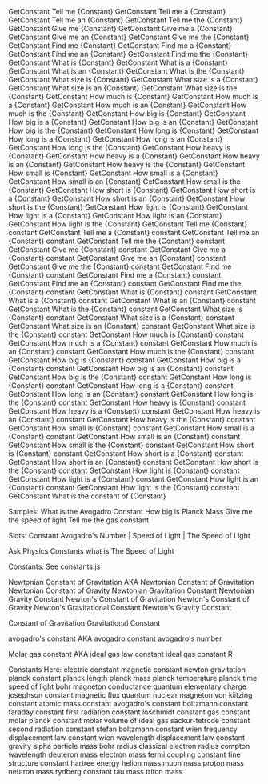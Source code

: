 GetConstant Tell me {Constant}
GetConstant Tell me a {Constant}
GetConstant Tell me an {Constant}
GetConstant Tell me the {Constant}
GetConstant Give me {Constant}
GetConstant Give me a {Constant}
GetConstant Give me an {Constant}
GetConstant Give me the {Constant}
GetConstant Find me {Constant}
GetConstant Find me a {Constant}
GetConstant Find me an {Constant}
GetConstant Find me the {Constant}
GetConstant What is {Constant}
GetConstant What is a {Constant}
GetConstant What is an {Constant}
GetConstant What is the {Constant}
GetConstant What size is {Constant}
GetConstant What size is a {Constant}
GetConstant What size is an {Constant}
GetConstant What size is the {Constant}
GetConstant How much is {Constant}
GetConstant How much is a {Constant}
GetConstant How much is an {Constant}
GetConstant How much is the {Constant}
GetConstant How big is {Constant}
GetConstant How big is a {Constant}
GetConstant How big is an {Constant}
GetConstant How big is the {Constant}
GetConstant How long is {Constant}
GetConstant How long is a {Constant}
GetConstant How long is an {Constant}
GetConstant How long is the {Constant}
GetConstant How heavy is {Constant}
GetConstant How heavy is a {Constant}
GetConstant How heavy is an {Constant}
GetConstant How heavy is the {Constant}
GetConstant How small is {Constant}
GetConstant How small is a {Constant}
GetConstant How small is an {Constant}
GetConstant How small is the {Constant}
GetConstant How short is {Constant}
GetConstant How short is a {Constant}
GetConstant How short is an {Constant}
GetConstant How short is the {Constant}
GetConstant How light is {Constant}
GetConstant How light is a {Constant}
GetConstant How light is an {Constant}
GetConstant How light is the {Constant}
GetConstant Tell me {Constant} constant
GetConstant Tell me a {Constant} constant
GetConstant Tell me an {Constant} constant
GetConstant Tell me the {Constant} constant
GetConstant Give me {Constant} constant
GetConstant Give me a {Constant} constant
GetConstant Give me an {Constant} constant
GetConstant Give me the {Constant} constant
GetConstant Find me {Constant} constant
GetConstant Find me a {Constant} constant
GetConstant Find me an {Constant} constant
GetConstant Find me the {Constant} constant
GetConstant What is {Constant} constant
GetConstant What is a {Constant} constant
GetConstant What is an {Constant} constant
GetConstant What is the {Constant} constant
GetConstant What size is {Constant} constant
GetConstant What size is a {Constant} constant
GetConstant What size is an {Constant} constant
GetConstant What size is the {Constant} constant
GetConstant How much is {Constant} constant
GetConstant How much is a {Constant} constant
GetConstant How much is an {Constant} constant
GetConstant How much is the {Constant} constant
GetConstant How big is {Constant} constant
GetConstant How big is a {Constant} constant
GetConstant How big is an {Constant} constant
GetConstant How big is the {Constant} constant
GetConstant How long is {Constant} constant
GetConstant How long is a {Constant} constant
GetConstant How long is an {Constant} constant
GetConstant How long is the {Constant} constant
GetConstant How heavy is {Constant} constant
GetConstant How heavy is a {Constant} constant
GetConstant How heavy is an {Constant} constant
GetConstant How heavy is the {Constant} constant
GetConstant How small is {Constant} constant
GetConstant How small is a {Constant} constant
GetConstant How small is an {Constant} constant
GetConstant How small is the {Constant} constant
GetConstant How short is {Constant} constant
GetConstant How short is a {Constant} constant
GetConstant How short is an {Constant} constant
GetConstant How short is the {Constant} constant
GetConstant How light is {Constant} constant
GetConstant How light is a {Constant} constant
GetConstant How light is an {Constant} constant
GetConstant How light is the {Constant} constant
GetConstant What is the constant of {Constant}

Samples:
What is the Avogadro Constant
How big is Planck Mass
Give me the speed of light
Tell me the gas constant


Slots:
Constant
    Avogadro's Number | Speed of Light | The Speed of Light

Ask Physics Constants what is The Speed of Light

Constants: See constants.js


Newtonian Constant of Gravitation
AKA
Newtonian Constant of Gravitation
Newtonian Constant of Gravity
Newtonian Gravitation Constant
Newtonian Gravity Constant
Newton's Constant of Gravitation
Newton's Constant of Gravity
Newton's Gravitational Constant
Newton's Gravity Constant

Constant of Gravitation
Gravitational Constant

avogadro's constant AKA
avogadro constant
avogadro's number

Molar gas constant AKA
ideal gas law constant
ideal gas constant
R

Constants Here:
electric constant
magnetic constant
newton gravitation
planck constant
planck length
planck mass
planck temperature
planck time
speed of light
bohr magneton
conductance quantum
elementary charge
josephson constant
magnetic flux quantum
nuclear magneton
von klitzing constant
atomic mass constant
avogadro's constant
boltzmann constant
faraday constant
first radiation constant
loschmidt constant
gas constant
molar planck constant
molar volume of ideal gas
sackur-tetrode constant
second radiation constant
stefan boltzmann constant
wien frequency displacement law constant 
wien wavelength displacement law constant
gravity
alpha particle mass
bohr radius
classical electron radius
compton wavelength
deuteron mass
electron mass
fermi coupling constant
fine structure constant
hartree energy
helion mass
muon mass
proton mass
neutron mass
rydberg constant
tau mass
triton mass